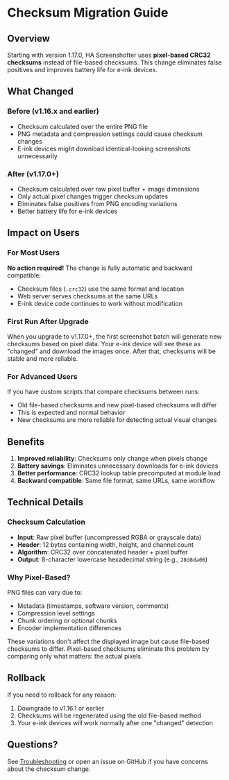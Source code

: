 # Checksum Migration Guide

## Overview

Starting with version 1.17.0, HA Screenshotter uses **pixel-based CRC32 checksums** instead of file-based checksums. This change eliminates false positives and improves battery life for e-ink devices.

## What Changed

### Before (v1.16.x and earlier)
- Checksum calculated over the entire PNG file
- PNG metadata and compression settings could cause checksum changes
- E-ink devices might download identical-looking screenshots unnecessarily

### After (v1.17.0+)
- Checksum calculated over raw pixel buffer + image dimensions
- Only actual pixel changes trigger checksum updates
- Eliminates false positives from PNG encoding variations
- Better battery life for e-ink devices

## Impact on Users

### For Most Users
**No action required!** The change is fully automatic and backward compatible:
- Checksum files (`.crc32`) use the same format and location
- Web server serves checksums at the same URLs
- E-ink device code continues to work without modification

### First Run After Upgrade
When you upgrade to v1.17.0+, the first screenshot batch will generate new checksums based on pixel data. Your e-ink device will see these as "changed" and download the images once. After that, checksums will be stable and more reliable.

### For Advanced Users
If you have custom scripts that compare checksums between runs:
- Old file-based checksums and new pixel-based checksums will differ
- This is expected and normal behavior
- New checksums are more reliable for detecting actual visual changes

## Benefits

1. **Improved reliability**: Checksums only change when pixels change
2. **Battery savings**: Eliminates unnecessary downloads for e-ink devices
3. **Better performance**: CRC32 lookup table precomputed at module load
4. **Backward compatible**: Same file format, same URLs, same workflow

## Technical Details

### Checksum Calculation
- **Input**: Raw pixel buffer (uncompressed RGBA or grayscale data)
- **Header**: 12 bytes containing width, height, and channel count
- **Algorithm**: CRC32 over concatenated header + pixel buffer
- **Output**: 8-character lowercase hexadecimal string (e.g., `28d8da06`)

### Why Pixel-Based?
PNG files can vary due to:
- Metadata (timestamps, software version, comments)
- Compression level settings
- Chunk ordering or optional chunks
- Encoder implementation differences

These variations don't affect the displayed image but cause file-based checksums to differ. Pixel-based checksums eliminate this problem by comparing only what matters: the actual pixels.

## Rollback

If you need to rollback for any reason:
1. Downgrade to v1.16.1 or earlier
2. Checksums will be regenerated using the old file-based method
3. Your e-ink devices will work normally after one "changed" detection

## Questions?

See [Troubleshooting](TROUBLESHOOTING.md) or open an issue on GitHub if you have concerns about the checksum change.
